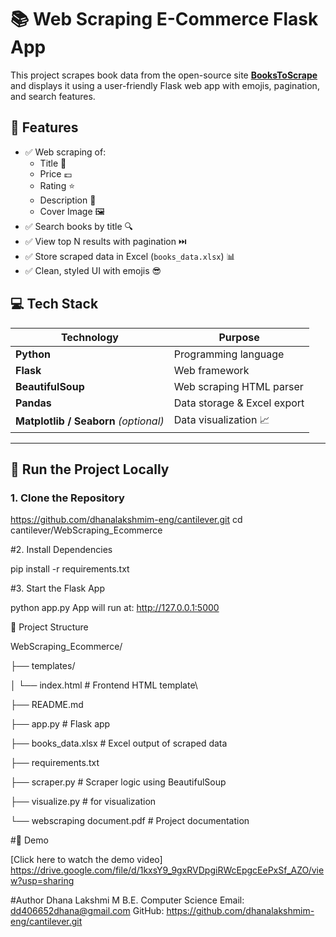 # 📚 Web Scraping E-Commerce Flask App

This project scrapes book data from the open-source site **[BooksToScrape](https://books.toscrape.com/)** and displays it using a user-friendly Flask web app with emojis, pagination, and search features.


## 🌟 Features

- ✅ Web scraping of:
  - Title 📖
  - Price 💷
  - Rating ⭐
  - Description 📝
  - Cover Image 🖼️
- ✅ Search books by title 🔍
- ✅ View top N results with pagination ⏭️
- ✅ Store scraped data in Excel (`books_data.xlsx`) 📊
- ✅ Clean, styled UI with emojis 😎


## 💻 Tech Stack

| Technology    | Purpose                         |
|---------------|----------------------------------|
| **Python**    | Programming language             |
| **Flask**     | Web framework                    |
| **BeautifulSoup** | Web scraping HTML parser   |
| **Pandas**    | Data storage & Excel export      |
| **Matplotlib / Seaborn** *(optional)* | Data visualization 📈 |

---

## 🚀 Run the Project Locally

### 1. Clone the Repository

https://github.com/dhanalakshmim-eng/cantilever.git
cd cantilever/WebScraping_Ecommerce

#2. Install Dependencies


pip install -r requirements.txt

#3. Start the Flask App

python app.py
App will run at: http://127.0.0.1:5000

📁 Project Structure


WebScraping_Ecommerce/

├── templates/

│   └── index.html          # Frontend HTML template\

├── README.md

├── app.py                  # Flask app

├── books_data.xlsx         # Excel output of scraped data

├── requirements.txt

├── scraper.py              # Scraper logic using BeautifulSoup

├── visualize.py            # for visualization

└── webscraping document.pdf               # Project documentation


#🎥 Demo

[Click here to watch the demo video]
https://drive.google.com/file/d/1kxsY9_9gxRVDpgiRWcEpgcEePxSf_AZO/view?usp=sharing

#Author
Dhana Lakshmi M
 B.E. Computer Science
 Email: dd406652dhana@gmail.com 
GitHub: https://github.com/dhanalakshmim-eng/cantilever.git
